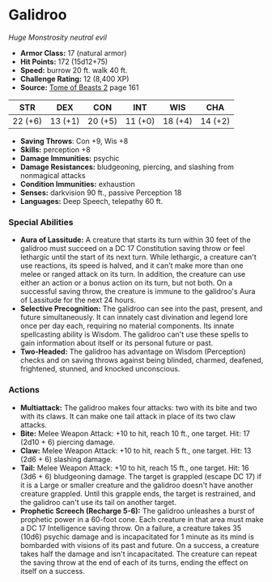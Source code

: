 # Galidroo

*Huge* *Monstrosity* *neutral evil*

- **Armor Class:** 17 (natural armor)
- **Hit Points:** 172 (15d12+75)
- **Speed:** burrow 20 ft. walk 40 ft.
- **Challenge Rating:** 12 (8,400 XP)
- **Source:** [Tome of Beasts 2](https://koboldpress.com/kpstore/product/tome-of-beasts-2-for-5th-edition) page 161

| STR | DEX | CON | INT | WIS | CHA |
| --- | --- | --- | --- | --- | --- |
| 22 (+6) | 13 (+1) | 20 (+5) | 11 (+0) | 18 (+4) | 14 (+2) |

- **Saving Throws**: Con +9, Wis +8
- **Skills:** perception +8
- **Damage Immunities:** psychic
- **Damage Resistances:** bludgeoning, piercing, and slashing from nonmagical attacks
- **Condition Immunities:** exhaustion
- **Senses:** darkvision 90 ft., passive Perception 18
- **Languages:** Deep Speech, telepathy 60 ft.

### Special Abilities

- **Aura of Lassitude:** A creature that starts its turn within 30 feet of the galidroo must succeed on a DC 17 Constitution saving throw or feel lethargic until the start of its next turn. While lethargic, a creature can't use reactions, its speed is halved, and it can't make more than one melee or ranged attack on its turn. In addition, the creature can use either an action or a bonus action on its turn, but not both. On a successful saving throw, the creature is immune to the galidroo's Aura of Lassitude for the next 24 hours.
- **Selective Precognition:** The galidroo can see into the past, present, and future simultaneously. It can innately cast divination and legend lore once per day each, requiring no material components. Its innate spellcasting ability is Wisdom. The galidroo can't use these spells to gain information about itself or its personal future or past.
- **Two-Headed:** The galidroo has advantage on Wisdom (Perception) checks and on saving throws against being blinded, charmed, deafened, frightened, stunned, and knocked unconscious.

### Actions

- **Multiattack:** The galidroo makes four attacks: two with its bite and two with its claws. It can make one tail attack in place of its two claw attacks.
- **Bite:** Melee Weapon Attack: +10 to hit, reach 10 ft., one target. Hit: 17 (2d10 + 6) piercing damage.
- **Claw:** Melee Weapon Attack: +10 to hit, reach 5 ft., one target. Hit: 13 (2d6 + 6) slashing damage.
- **Tail:** Melee Weapon Attack: +10 to hit, reach 15 ft., one target. Hit: 16 (3d6 + 6) bludgeoning damage. The target is grappled (escape DC 17) if it is a Large or smaller creature and the galidroo doesn't have another creature grappled. Until this grapple ends, the target is restrained, and the galidroo can't use its tail on another target.
- **Prophetic Screech (Recharge 5-6):** The galidroo unleashes a burst of prophetic power in a 60-foot cone. Each creature in that area must make a DC 17 Intelligence saving throw. On a failure, a creature takes 35 (10d6) psychic damage and is incapacitated for 1 minute as its mind is bombarded with visions of its past and future. On a success, a creature takes half the damage and isn't incapacitated. The creature can repeat the saving throw at the end of each of its turns, ending the effect on itself on a success.


